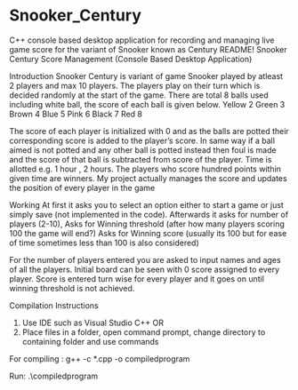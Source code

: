 # Snooker_Century
C++ console based desktop application for recording and managing live game score for the variant of Snooker known as Century
README!
Snooker Century Score Management (Console Based Desktop Application)

Introduction
Snooker Century is variant of game Snooker played by atleast 2 players and max 10 players. 
The players play on their turn which is decided randomly at the start of the game. There are total 8 balls used including white ball, the score of each ball is given below.
Yellow	2
Green	3
Brown	4
Blue	5
Pink	6
Black	7
Red 	8

The score of each player is initialized with 0 and as the balls are potted their corresponding score is added to the player’s score. In same way if a ball aimed is not potted and any other ball is potted instead then foul is made and the score of that ball is subtracted from score of the player. Time is allotted e.g. 1 hour , 2 hours. The players who score hundred points within given time are winners.
My project actually manages the score and updates the position of every player in the game 

Working
At first it asks you to select an option either to start a game or just simply save (not implemented in the code).
Afterwards it asks for number of players (2-10),
Asks for Winning threshold (after how many players scoring 100 the game will end?)
Asks for Winning score (usually its 100 but for ease of time sometimes less than 100 is also considered)

For the number of players entered you are asked to input names and ages of all the players.
Initial board can be seen with 0 score assigned to every player.
Score is entered turn wise for every player and it goes on until winning threshold is not achieved.

Compilation Instructions
1.	Use IDE such as Visual Studio C++ 
OR 
2.	Place files in a folder, open command prompt, change directory to containing folder and use commands 

For compiling :
 g++ -c *.cpp -o compiledprogram

Run:
.\compiledprogram






















